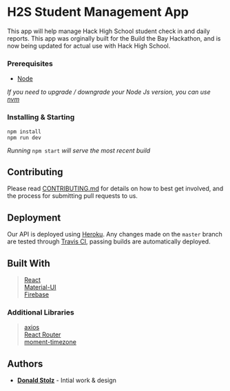 # H2S Student Management App

This app will help manage Hack High School student check in and daily reports. This app was orginally built for the Build the Bay Hackathon, and is now being updated for actual use with Hack High School.

### Prerequisites

- [Node](https://nodejs.org/en/)

_If you need to upgrade / downgrade your Node Js version, you can use [nvm](https://github.com/creationix/nvm)_

### Installing & Starting

```
npm install
npm run dev
```

_Running_ `npm start` _will serve the most recent build_

## Contributing

Please read [CONTRIBUTING.md](.github/CONTRIBUTING.MD) for details on how to best get involved, and the process for submitting pull requests to us.

## Deployment

Our API is deployed using [Heroku](https://heroku.com/). Any changes made on the `master` branch are tested through [Travis CI](https://travis-ci.org/), passing builds are automatically deployed.

## Built With

> [React](https://reactjs.org/)  
> [Material-UI](https://material-ui.com/)  
> [Firebase](https://firebase.google.com/)

### Additional Libraries

> [axios](https://github.com/axios/axios)  
> [React Router](https://reacttraining.com/react-router/)  
> [moment-timezone](http://momentjs.com/timezone)

## Authors

- **[Donald Stolz](https://donstolz.tech/)** - Intial work & design
